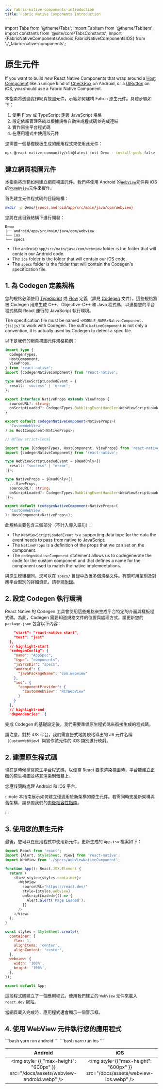 ```yaml
---
id: fabric-native-components-introduction
title: Fabric Native Components Introduction
---
```


import Tabs from '@theme/Tabs';
import TabItem from '@theme/TabItem';
import constants from '@site/core/TabsConstants';
import {FabricNativeComponentsAndroid,FabricNativeComponentsIOS} from './\_fabric-native-components';

# 原生元件

If you want to build _new_ React Native Components that wrap around a [Host Component](https://reactnative.dev/architecture/glossary#host-view-tree-and-host-view) like a unique kind of [CheckBox](https://developer.android.com/reference/androidx/appcompat/widget/AppCompatCheckBox) on Android, or a [UIButton](https://developer.apple.com/documentation/uikit/uibutton?language=objc) on iOS, you should use a Fabric Native Component.

本指南將透過實作網頁視圖元件，示範如何建構 Fabric 原生元件。具體步驟如下：

1. 使用 Flow 或 TypeScript 定義 JavaScript 規格
2. 設定依賴管理系統以根據規格自動生成程式碼並完成連結
3. 實作原生平台程式碼
4. 在應用程式中使用該元件

您需要一個基礎模板生成的應用程式來使用此元件：

```bash
npx @react-native-community/cli@latest init Demo --install-pods false
```

## 建立網頁視圖元件

本指南將示範如何建立網頁視圖元件。我們將使用 Android 的[`WebView`](https://developer.android.com/reference/android/webkit/WebView)元件與 iOS 的[`WKWebView`](https://developer.apple.com/documentation/webkit/wkwebview?language=objc)元件來實作。

首先建立元件程式碼的目錄結構：

```bash
mkdir -p Demo/{specs,android/app/src/main/java/com/webview}
```

您將在此目錄結構下進行開發：

```
Demo
├── android/app/src/main/java/com/webview
└── ios
└── specs
```

- The `android/app/src/main/java/com/webview` folder is the folder that will contain our Android code.
- The `ios` folder is the folder that will contain our iOS code.
- The `specs` folder is the folder that will contain the Codegen's specification file.

## 1. 為 Codegen 定義規格

您的規格必須使用 [TypeScript](https://www.typescriptlang.org/) 或 [Flow](https://flow.org/) 定義（詳見 [Codegen](the-new-architecture/what-is-codegen) 文件）。這些規格將被 Codegen 用來生成 C++、Objective-C++ 和 Java 程式碼，以連接您的平台程式碼與 React 運行的 JavaScript 執行環境。

The specification file must be named `<MODULE_NAME>NativeComponent.{ts|js}` to work with Codegen. The suffix `NativeComponent` is not only a convention, it is actually used by Codegen to detect a spec file.

以下是我們的網頁視圖元件規格範例：

<Tabs groupId="language" queryString defaultValue={constants.defaultJavaScriptSpecLanguage} values={constants.javaScriptSpecLanguages}>
<TabItem value="typescript">

```typescript title="Demo/specs/WebViewNativeComponent.ts"
import type {
  CodegenTypes,
  HostComponent,
  ViewProps,
} from 'react-native';
import {codegenNativeComponent} from 'react-native';

type WebViewScriptLoadedEvent = {
  result: 'success' | 'error';
};

export interface NativeProps extends ViewProps {
  sourceURL?: string;
  onScriptLoaded?: CodegenTypes.BubblingEventHandler<WebViewScriptLoadedEvent> | null;
}

export default codegenNativeComponent<NativeProps>(
  'CustomWebView',
) as HostComponent<NativeProps>;
```

</TabItem>
<TabItem value="flow">

```ts title="Demo/RCTWebView/js/RCTWebViewNativeComponent.js":
// @flow strict-local

import type {CodegenTypes, HostComponent, ViewProps} from 'react-native';
import {codegenNativeComponent} from 'react-native';

type WebViewScriptLoadedEvent = $ReadOnly<{|
  result: "success" | "error",
|}>;

type NativeProps = $ReadOnly<{|
  ...ViewProps,
  sourceURL?: string;
  onScriptLoaded?: CodegenTypes.BubblingEventHandler<WebViewScriptLoadedEvent>?;
|}>;

export default (codegenNativeComponent<NativeProps>(
  'CustomWebView',
): HostComponent<NativeProps>);

```

</TabItem>
</Tabs>

此規格主要包含三個部分（不計入導入語句）：

- The `WebViewScriptLoadedEvent` is a supporting data type for the data the event needs to pass from native to JavaScript.
- The `NativeProps` is a definition of the props that we can set on the component.
- The `codegenNativeComponent` statement allows us to codegenerate the code for the custom component and that defines a name for the component used to match the native implementations.

與原生模組相同，您可以在 `specs/` 目錄中放置多個規格文件。有關可用型別及對應平台型別的詳細資訊，請參閱[附錄](appendix.md#codegen-typings)。

## 2. 設定 Codegen 執行環境

React Native 的 Codegen 工具會使用這些規格來生成平台特定的介面與樣板程式碼。為此，Codegen 需要知道規格文件的位置與處理方式。請更新您的 `package.json` 包含以下內容：

```json package.json
    "start": "react-native start",
    "test": "jest"
  },
  // highlight-start
  "codegenConfig": {
    "name": "AppSpec",
    "type": "components",
    "jsSrcsDir": "specs",
    "android": {
      "javaPackageName": "com.webview"
    },
    "ios": {
      "componentProvider": {
        "CustomWebView": "RCTWebView"
      }
    }
  },
  // highlight-end
  "dependencies": {
```

完成 Codegen 的基礎設定後，我們需要準備原生程式碼來銜接生成的程式碼。

請注意，對於 iOS 平台，我們需宣告式地將規格導出的 JS 元件名稱（`CustomWebView`）與實作該元件的 iOS 類別進行映射。

## 2. 建置原生程式碼

現在是時候撰寫原生平台程式碼，以便當 React 要求渲染視圖時，平台能建立正確的原生視圖並將其渲染到螢幕上。

您應該同時處理 Android 和 iOS 平台。

:::note
本指南展示如何建立僅適用於新架構的原生元件。若需同時支援新架構與舊架構，請參閱我們的[向後相容性指南](https://github.com/reactwg/react-native-new-architecture/blob/main/docs/backwards-compat.md)。

:::

<Tabs groupId="platforms" queryString defaultValue={constants.defaultPlatform}>
    <TabItem value="android" label="Android">
        <FabricNativeComponentsAndroid />
    </TabItem>
    <TabItem value="ios" label="iOS">
        <FabricNativeComponentsIOS />
    </TabItem>
</Tabs>

## 3. 使用您的原生元件

最後，您可以在應用程式中使用新元件。更新生成的 `App.tsx` 檔案如下：

```javascript title="Demo/App.tsx"
import React from 'react';
import {Alert, StyleSheet, View} from 'react-native';
import WebView from './specs/WebViewNativeComponent';

function App(): React.JSX.Element {
  return (
    <View style={styles.container}>
      <WebView
        sourceURL="https://react.dev/"
        style={styles.webview}
        onScriptLoaded={() => {
          Alert.alert('Page Loaded');
        }}
      />
    </View>
  );
}

const styles = StyleSheet.create({
  container: {
    flex: 1,
    alignItems: 'center',
    alignContent: 'center',
  },
  webview: {
    width: '100%',
    height: '100%',
  },
});

export default App;
```

這段程式碼建立了一個應用程式，使用我們建立的 `WebView` 元件來載入 `react.dev` 網站。

當網頁載入完成時，應用程式還會顯示一個警示框。

## 4. 使用 WebView 元件執行您的應用程式

<Tabs groupId="platforms" queryString defaultValue={constants.defaultPlatform}>
<TabItem value="android" label="Android">
```bash
yarn run android
```
</TabItem>
<TabItem value="ios" label="iOS">
```bash
yarn run ios
```
</TabItem>
</Tabs>

|                                      Android                                      |                                     iOS                                      |
| :-------------------------------------------------------------------------------: | :--------------------------------------------------------------------------: |
| <img style={{ "max-height": "600px" }} src="/docs/assets/webview-android.webp" /> | <img style={{"max-height": "600px" }} src="/docs/assets/webview-ios.webp" /> |